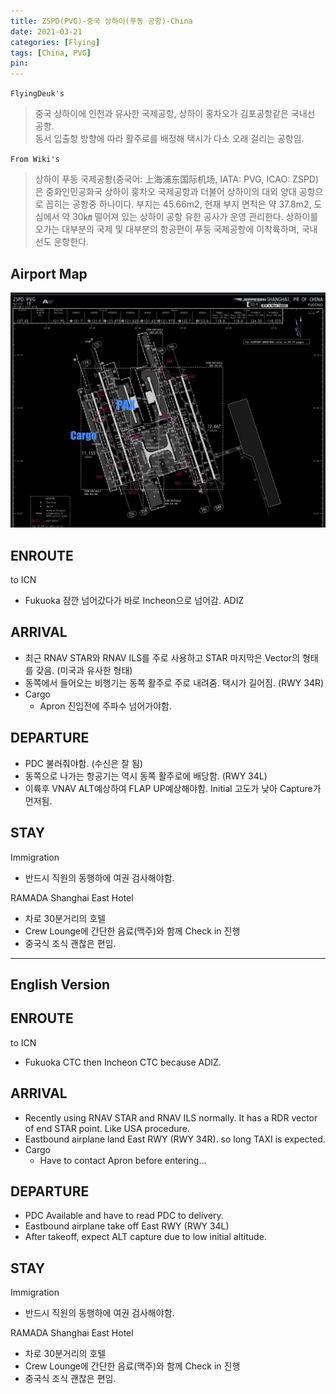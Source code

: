 ```yaml
---
title: ZSPD(PVG)-중국 상하이(푸동 공항)-China
date: 2021-03-21
categories: [Flying]
tags: [China, PVG]
pin:
---
```



`FlyingDeuk's`
>중국 상하이에 인천과 유사한 국제공항, 상하이 홍차오가 김포공항같은 국내선 공항.<br>
동서 입출항 방향에 따라 활주로를 배정해 택시가 다소 오래 걸리는 공항임.


`From Wiki's`
>상하이 푸동 국제공항(중국어: 上海浦东国际机场, IATA: PVG, ICAO: ZSPD)은 중화인민공화국 상하이 훙차오 국제공항과 더불어 상하이의 대외 양대 공항으로 꼽히는 공항중 하나이다. 부지는 45.66m2, 현재 부지 면적은 약 37.8m2, 도심에서 약 30㎞ 떨어져 있는 상하이 공항 유한 공사가 운영 관리한다. 상하이를 오가는 대부분의 국제 및 대부분의 항공편이 푸둥 국제공항에 이착륙하며, 국내선도 운항한다.


## Airport Map
![pvg](/img/flying/airport/pvg_ap.jpg)


## ENROUTE
to ICN
- Fukuoka 잠깐 넘어갔다가 바로 Incheon으로 넘어감. ADIZ

## ARRIVAL
- 최근 RNAV STAR와 RNAV ILS를 주로 사용하고 STAR 마지막은 Vector의 형태를 갖음. (미국과 유사한 형태)
- 동쪽에서 들어오는 비행기는 동쪽 활주로 주로 내려줌. 택시가 길어짐. (RWY 34R)
- Cargo
  - Apron 진입전에 주파수 넘어가야함.

## DEPARTURE
- PDC 불러줘야함. (수신은 잘 됨)
- 동쪽으로 나가는 항공기는 역시 동쪽 활주로에 배당함. (RWY 34L)
- 이륙후 VNAV ALT예상하여 FLAP UP예상해야함. Initial 고도가 낮아 Capture가 먼저됨.

## STAY
Immigration
- 반드시 직원의 동행하에 여권 검사해야함.

RAMADA Shanghai East Hotel
- 차로 30분거리의 호텔
- Crew Lounge에 간단한 음료(맥주)와 함께 Check in 진행
- 중국식 조식 괜찮은 편임.


-------------

## English Version


## ENROUTE
to ICN
- Fukuoka CTC then Incheon CTC because ADIZ.

## ARRIVAL
- Recently using RNAV STAR and RNAV ILS normally. It has a RDR vector of end STAR point. Like USA procedure.
- Eastbound airplane land East RWY (RWY 34R). so long TAXI is expected.
- Cargo
  - Have to contact Apron before entering...

## DEPARTURE
- PDC Available and have to read PDC to delivery.
- Eastbound airplane take off East RWY (RWY 34L)
- After takeoff, expect ALT capture due to low initial altitude.

## STAY
Immigration
- 반드시 직원의 동행하에 여권 검사해야함.

RAMADA Shanghai East Hotel
- 차로 30분거리의 호텔
- Crew Lounge에 간단한 음료(맥주)와 함께 Check in 진행
- 중국식 조식 괜찮은 편임.

